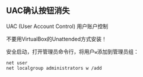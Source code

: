 ## UAC确认按钮消失

UAC (User Account Control) 用户账户控制

不要用VirtualBox的Unattended方式安装！

安全启动，打开管理员命令行，将用户`w`添加到管理员组：

```batch
net user
net localgroup administrators w /add
```
